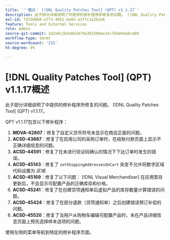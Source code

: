 ```yaml
---
title: '''概述： [!DNL Quality Patches Tool] (QPT) v1.1.17`'
description: 此子部分详细说明了中提供的修补程序所修复的问题。 [!DNL Quality Patches Tool] (QPT) v1.1.17。
exl-id: fd7dd8b0-e7f3-4951-be93-a1ffc1e2b2e6
feature: Tools and External Services
role: Admin
source-git-commit: 1d2e0c1b4a8e3d79a362500ee3ec7bde84a6ce0d
workflow-type: tm+mt
source-wordcount: '215'
ht-degree: 0%

---
```


# [!DNL Quality Patches Tool] (QPT) v1.1.17概述

此子部分详细说明了中提供的修补程序所修复的问题。 [!DNL Quality Patches Tool] (QPT) v1.1.17。

QPT v1.1.17包含以下修补程序：

1. **MDVA-42807**：修复了自定义货币符号未显示在商店正面的问题。
1. **ACSD-43887**：修复了在启用公司的采购订单时，在结账付款页面上显示不正确详细信息的问题。
1. **ACSD-44591**：修复了在未进行验证码确认的情况下下达订单时发生的错误。
1. **ACSD-45143**：修复了 `setShippingAddressesOnCart` 突变不允许将数字区域代码设置为 *区域*.
1. **ACSD-45169**：修复了以下问题： [!DNL Visual Merchandiser] 在应用暂存更新后，不会显示可配置产品的正确库存和价格。
1. **ACSD-45241**：修复了在创建贷项通知单后虚拟产品的库存数量计算错误的问题。
1. **ACSD-45424**：修复了在部分退款（贷项通知单）之后创建错误预订补偿的问题。
1. **ACSD-45520**：修复了当用户从购物车编辑可配置产品时，未在产品详细信息页面上预先选择样本选项的问题。

使用左侧的菜单导航到特定的修补程序页面。
